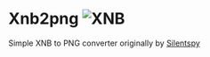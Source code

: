 # Xnb2png ![XNB](https://user-images.githubusercontent.com/3026792/107154551-c6a83500-6973-11eb-823c-3f202ba34a45.png)
Simple XNB to PNG converter originally by [Silentspy](https://github.com/Silentspy)
